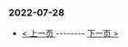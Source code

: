 ### 2022-07-28 
 

- [ < 上一页 ](https://github.com/able8/weibo-hot-record/blob/master/2022-07-27.md) -------- [ 下一页 > ](https://github.com/able8/weibo-hot-record/blob/master/2022-07-29.md)